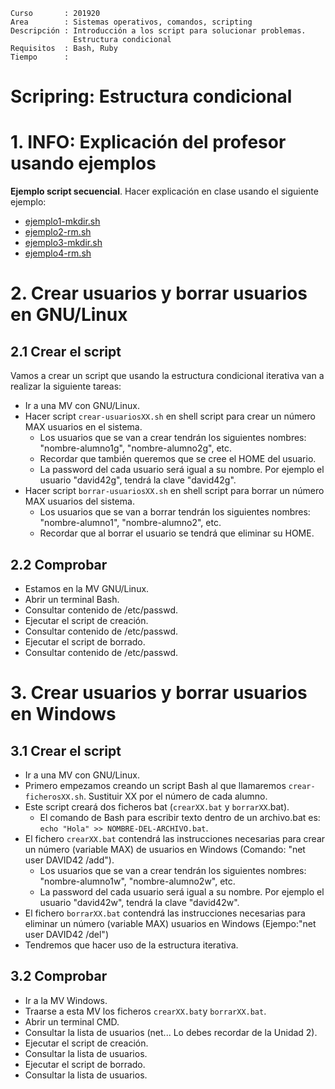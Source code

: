 
```
Curso       : 201920
Area        : Sistemas operativos, comandos, scripting
Descripción : Introducción a los script para solucionar problemas.
              Estructura condicional
Requisitos  : Bash, Ruby
Tiempo      :
```

# Scripring: Estructura condicional

# 1. INFO: Explicación del profesor usando ejemplos

**Ejemplo script secuencial**. Hacer explicación en clase usando el siguiente ejemplo:
* [ejemplo1-mkdir.sh](files/ejemplo1-mkdir.sh)
* [ejemplo2-rm.sh](files/ejemplo2-rm.sh)
* [ejemplo3-mkdir.sh](files/ejemplo3-mkdir.sh)
* [ejemplo4-rm.sh](files/ejemplo4-rm.sh)

# 2. Crear usuarios y borrar usuarios en GNU/Linux

## 2.1 Crear el script

Vamos a crear un script que usando la estructura condicional iterativa van a realizar la siguiente tareas:
* Ir a una MV con GNU/Linux.
* Hacer script `crear-usuariosXX.sh` en shell script para crear un número MAX usuarios en el sistema.
    * Los usuarios que se van a crear tendrán los siguientes nombres: "nombre-alumno1g", "nombre-alumno2g", etc.
    * Recordar que también queremos que se cree el HOME del usuario.
    * La password del cada usuario será igual a su nombre. Por ejemplo el usuario "david42g", tendrá la clave "david42g".
* Hacer script `borrar-usuariosXX.sh` en shell script para borrar un número MAX usuarios del sistema.
    * Los usuarios que se van a borrar tendrán los siguientes nombres: "nombre-alumno1", "nombre-alumno2", etc.
    * Recordar que al borrar el usuario se tendrá que eliminar su HOME.

## 2.2 Comprobar

* Estamos en la MV GNU/Linux.
* Abrir un terminal Bash.
* Consultar contenido de /etc/passwd.
* Ejecutar el script de creación.
* Consultar contenido de /etc/passwd.
* Ejecutar el script de borrado.
* Consultar contenido de /etc/passwd.

# 3. Crear usuarios y borrar usuarios en Windows

## 3.1 Crear el script

* Ir a una MV con GNU/Linux.
* Primero empezamos creando un script Bash al que llamaremos `crear-ficherosXX.sh`. Sustituir XX por el número de cada alumno.
* Este script creará dos ficheros bat (`crearXX.bat` y `borrarXX`.bat).
    * El comando de Bash para escribir texto dentro de un archivo.bat es: `echo "Hola" >> NOMBRE-DEL-ARCHIVO.bat`.
* El fichero `crearXX.bat` contendrá las instrucciones necesarias para crear un número (variable MAX) de usuarios en Windows (Comando: "net user DAVID42 /add").
    * Los usuarios que se van a crear tendrán los siguientes nombres: "nombre-alumno1w", "nombre-alumno2w", etc.
    * La password del cada usuario será igual a su nombre. Por ejemplo el usuario "david42w", tendrá la clave "david42w".
* El fichero `borrarXX.bat` contendrá las instrucciones necesarias para eliminar un número (variable MAX) usuarios en Windows (Ejempo:"net user DAVID42 /del")
* Tendremos que hacer uso de la estructura iterativa.

## 3.2 Comprobar

* Ir a la MV Windows.
* Traarse a esta MV los ficheros `crearXX.bat`y `borrarXX.bat`.
* Abrir un terminal CMD.
* Consultar la lista de usuarios (net... Lo debes recordar de la Unidad 2).
* Ejecutar el script de creación.
* Consultar la lista de usuarios.
* Ejecutar el script de borrado.
* Consultar la lista de usuarios.

